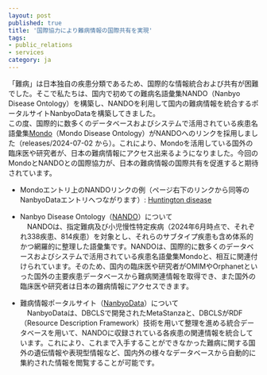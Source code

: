 ```yaml
---
layout: post
published: true
title: '国際協力により難病情報の国際共有を実現'
tags:
- public_relations
- services
category: ja
---
```

「難病」は日本独自の疾患分類であるため、国際的な情報統合および共有が困難でした。そこで私たちは、国内で初めての難病名語彙集NANDO（Nanbyo Disease Ontology）を構築し、NANDOを利用して国内の難病情報を統合するポータルサイトNanbyoDataを構築してきました。<br/>
この度、国際的に数多くのデータベースおよびシステムで活用されている疾患名語彙集[Mondo](https://mondo.monarchinitiative.org/)（Mondo Disease Ontology）がNANDOへのリンクを採用しました（releases/2024-07-02 から）。これにより、Mondoを活用している国外の臨床医や研究者が、日本の難病情報にアクセス出来るようになりました。今回のMondoとNANDOとの国際協力が、日本の難病情報の国際共有を促進すると期待されています。<br />
- Mondoエントリ上のNANDOリンクの例（ページ右下のリンクから同等のNanbyoDataエントリへつながります）: [Huntington disease](https://www.ebi.ac.uk/ols4/ontologies/mondo/classes/http%3A%2F%2Fpurl.obolibrary.org%2Fobo%2FMONDO_0007739) <br/>

- Nanbyo Disease Ontology（[NANDO](https://rdfportal.org/dataset/nando)）について<br/>
　NANDOは、指定難病及び小児慢性特定疾病（2024年6月時点で、それぞれ338疾患、814疾患）を対象とし、それらのサブタイプ疾患も含め体系的かつ網羅的に整理した語彙集です。NANDOは、国際的に数多くのデータベースおよびシステムで活用されている疾患名語彙集Mondoと、相互に関連付けられています。そのため、国内の臨床医や研究者がOMIMやOrphanetといった国外の主要疾患データベースから難病関連情報を取得でき、また国外の臨床医や研究者は日本の難病情報にアクセスできます。<br />

- 難病情報ポータルサイト（[NanbyoData](https://nanbyodata.jp)）について<br/>
　NanbyoDataは、DBCLSで開発されたMetaStanzaと、DBCLSがRDF（Resource Description Framework）技術を用いて整理を進める統合データベースを用いて、NANDOに収録されている各疾患の関連情報を統合しています。これにより、これまで入手することができなかった難病に関する国外の遺伝情報や表現型情報など、国内外の様々なデータベースから自動的に集約された情報を閲覧することが可能です。<br />

